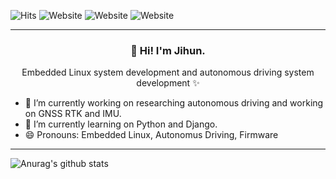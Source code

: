 ![Hits](https://hits.seeyoufarm.com/api/count/incr/badge.svg?url=https%3A%2F%2Fgithub.com%2FJihunDev)
![Website](https://img.shields.io/website?label=Blog&up_color=Blue&up_message=Online&url=https://jihundev.github.io/)
![Website](https://img.shields.io/website?label=TIL&up_color=Yellow&up_message=Online&url=https://jihun2til.netlify.app/)
![Website](https://img.shields.io/website?color=Green&down_message=Online&label=LinkedIn&url=https://www.linkedin.com/in/jihun-kim)

---
<h3 align="center">👋 Hi! I'm Jihun.</h3>
<p align="center">Embedded Linux system development and autonomous driving system development ✨</p>

- 🔭 I’m currently working on researching autonomous driving and working on GNSS RTK and IMU.
- 🌱 I’m currently learning on Python and Django.
- 😄 Pronouns: Embedded Linux, Autonomus Driving, Firmware

---
![Anurag's github stats](https://github-readme-stats.vercel.app/api?username=JihunDev&show_icons=true)



<!--
---
- 🏠Blog: [Jihun`s Dev Note](https://jihundev.github.io/)
- 📚TIL: [Jihun2TIL](https://jihun2til.netlify.app/)
- 📩Linkedin: [Jihun Kim](https://www.linkedin.com/in/jihun-kim) 
-->
<!--
**JihunDev/JihunDev** is a ✨ _special_ ✨ repository because its `README.md` (this file) appears on your GitHub profile.

Here are some ideas to get you started:

- 🔭 I’m currently working on ...
- 🌱 I’m currently learning ...
- 👯 I’m looking to collaborate on ...
- 🤔 I’m looking for help with ...
- 💬 Ask me about ...
- 📫 How to reach me: ...
- 😄 Pronouns: ...
- ⚡ Fun fact: ...
-->

